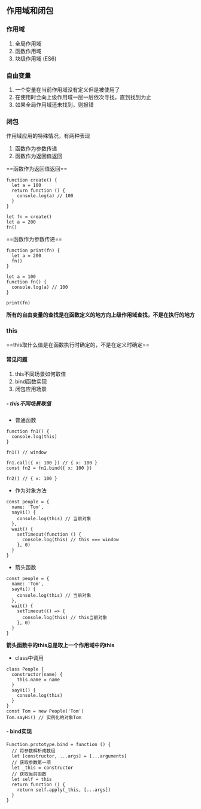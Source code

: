 ## 作用域和闭包

### 作用域

1. 全局作用域
2. 函数作用域
3. 块级作用域 (ES6)

### 自由变量

1. 一个变量在当前作用域没有定义但是被使用了
2. 在使用时会向上级作用域一层一层依次寻找，直到找到为止
3. 如果全局作用域还未找到，则报错

### 闭包

作用域应用的特殊情况，有两种表现
1. 函数作为参数传递
2. 函数作为返回值返回

==函数作为返回值返回==
```
function create() {
  let a = 100
  return function () {
    console.log(a) // 100
  }
}

let fn = create()
let a = 200
fn()
```
==函数作为参数传递==
```
function print(fn) {
  let a = 200
  fn()
}

let a = 100
function fn() {
  console.log(a) // 100
}

print(fn)
```
**所有的自由变量的查找是在函数定义的地方向上级作用域查找，不是在执行的地方**

### this

==this取什么值是在函数执行时确定的，不是在定义时确定==
#### 常见问题
1. this不同场景如何取值
2. bind函数实现
3. 闭包应用场景

##### - this不同场景取值

- 普通函数
```
function fn1() {
  console.log(this)
}

fn1() // window

fn1.call({ x: 100 }) // { x: 100 }
const fn2 = fn1.bind({ x: 100 })

fn2() // { x: 100 }
```
- 作为对象方法
```
const people = {
  name: 'Tom',
  sayHi() {
    console.log(this) // 当前对象
  },
  wait() {
    setTimeout(function () {
      console.log(this) // this === window
    }, 0)
  }
}
```
- 箭头函数
```
const people = {
  name: 'Tom',
  sayHi() {
    console.log(this) // 当前对象
  },
  wait() {
    setTimeout(() => {
      console.log(this) // this当前对象
    }, 0)
  }
}
```
**箭头函数中的this总是取上一个作用域中的this**
- class中调用
```
class People {
  constructor(name) {
    this.name = name
  }
  sayHi() {
    console.log(this)
  }
}
const Tom = new People('Tom')
Tom.sayHi() // 实例化的对象Tom
```
#### - bind实现
```
Function.prototype.bind = function () {
  // 将参数解析成数组
  let [constructor, ...args] = [...arguments]
  // 获取参数第一项
  let _this = constructor
  // 获取当前函数
  let self = this
  return function () {
    return self.apply(_this, [...args])
  }
}
```